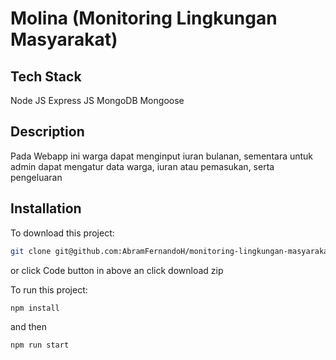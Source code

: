 # Molina (Monitoring Lingkungan Masyarakat)

## Tech Stack

Node JS
Express JS
MongoDB
Mongoose

## Description

Pada Webapp ini warga dapat menginput iuran bulanan, sementara untuk admin dapat mengatur data warga, iuran atau pemasukan, serta pengeluaran

## Installation

To download this project:
```bash
git clone git@github.com:AbramFernandoH/monitoring-lingkungan-masyarakat.git
```
or 
click Code button in above an click download zip

To run this project:
```bash
npm install
```
and then
```bash
npm run start
```
